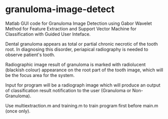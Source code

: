 # granuloma-image-detect

Matlab GUI code for Granuloma Image Detection using Gabor Wavelet Method for Feature Extraction and Support Vector Machine for Classification with Guided User Inteface.

Dental granuloma appears as total or partial chronic necrotic of the tooth root. In diagnosing this disorder, periapical radiography is needed to observe patient's tooth.

Radiographic image result of granuloma is marked with radiolucent (blackish colour) appearance on the root part of the tooth image, which will be the focus area for the system.

Input for program will be a radiograph image which will produce an output of classification result notification to the user (Granuloma or Non-Granuloma).

Use multiextraction.m and training.m to train program first before main.m (once only).
